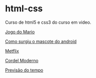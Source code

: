 # html-css
 Curso de html5 e css3 do curso em video.

<a href="https://mrbug1.github.io/html-css/projetos/Super%20Mario/index.html">Jogo do Mario</a>

<a href="https://mrbug1.github.io/html-css/exercicios/ex100/index.html"> Como surgiu o mascote do android</a>

<a href="https://mrbug1.github.io/html-css/projetos/Metflix/index.html"> Metflix</a>

<a href="https://mrbug1.github.io/html-css/projetos/cordelmoderno/index.html">Cordel Moderno</a>

<a href="https://mrbug1.github.io/html-css/projetos/previsao/index.html">Previsão do tempo</a>

